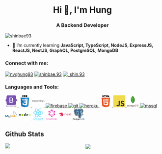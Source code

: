 <h1 align="center">Hi 👋, I'm Hung</h1>
<h3 align="center">A Backend Developer</h3>

<!-- GIF
<img align=right src="https://cdn.fbsbx.com/v/t59.2708-21/272707205_627098461678195_2099672169548524540_n.gif?_nc_cat=100&ccb=1-5&_nc_sid=041f46&_nc_ohc=tg8vrK8Q6kUAX9oa62Q&_nc_ht=cdn.fbsbx.com&oh=03_AVLMbR_j6kkMhUDcLONCWEkUWdhAbAJqYDBvh0CGLTdy-w&oe=6235922B" width=225/> -->

<p align="left"> <img src="https://komarev.com/ghpvc/?username=shinbae93&label=Profile%20views&color=0e75b6&style=flat" alt="shinbae93" /> </p>

- 🌱 I’m currently learning **JavaScript, TypeScript, NodeJS, ExpressJS, ReactJS, NestJS, GraphQL, PostgreSQL, MongoDB**

<h3 align="left">Connect with me:</h3>
<p align="left">
<a href="https://linkedin.com/in/nvqhung93" target="blank"><img align="center" src="https://raw.githubusercontent.com/rahuldkjain/github-profile-readme-generator/master/src/images/icons/Social/linked-in-alt.svg" alt="nvqhung93" height="30" width="40" /></a>
<a href="https://fb.com/shinbae.93" target="blank"><img align="center" src="https://raw.githubusercontent.com/rahuldkjain/github-profile-readme-generator/master/src/images/icons/Social/facebook.svg" alt="shinbae.93" height="30" width="40" /></a>
<a href="https://instagram.com/_shin.93" target="blank"><img align="center" src="https://raw.githubusercontent.com/rahuldkjain/github-profile-readme-generator/master/src/images/icons/Social/instagram.svg" alt="_shin.93" height="30" width="40" /></a>
</p>

<h3 align="left">Languages and Tools:</h3>
<p align="left"> <a href="https://getbootstrap.com" target="_blank" rel="noreferrer"> <img src="https://raw.githubusercontent.com/devicons/devicon/master/icons/bootstrap/bootstrap-plain-wordmark.svg" alt="bootstrap" width="40" height="40"/> </a> <a href="https://www.w3schools.com/css/" target="_blank" rel="noreferrer"> <img src="https://raw.githubusercontent.com/devicons/devicon/master/icons/css3/css3-original-wordmark.svg" alt="css3" width="40" height="40"/> </a> <a href="https://expressjs.com" target="_blank" rel="noreferrer"> <img src="https://raw.githubusercontent.com/devicons/devicon/master/icons/express/express-original-wordmark.svg" alt="express" width="40" height="40"/> </a> <a href="https://firebase.google.com/" target="_blank" rel="noreferrer"> <img src="https://www.vectorlogo.zone/logos/firebase/firebase-icon.svg" alt="firebase" width="40" height="40"/> </a> <a href="https://git-scm.com/" target="_blank" rel="noreferrer"> <img src="https://www.vectorlogo.zone/logos/git-scm/git-scm-icon.svg" alt="git" width="40" height="40"/> </a> <a href="https://heroku.com" target="_blank" rel="noreferrer"> <img src="https://www.vectorlogo.zone/logos/heroku/heroku-icon.svg" alt="heroku" width="40" height="40"/> </a> <a href="https://www.w3.org/html/" target="_blank" rel="noreferrer"> <img src="https://raw.githubusercontent.com/devicons/devicon/master/icons/html5/html5-original-wordmark.svg" alt="html5" width="40" height="40"/> </a> <a href="https://developer.mozilla.org/en-US/docs/Web/JavaScript" target="_blank" rel="noreferrer"> <img src="https://raw.githubusercontent.com/devicons/devicon/master/icons/javascript/javascript-original.svg" alt="javascript" width="40" height="40"/> </a> <a href="https://www.mongodb.com/" target="_blank" rel="noreferrer"> <img src="https://raw.githubusercontent.com/devicons/devicon/master/icons/mongodb/mongodb-original-wordmark.svg" alt="mongodb" width="40" height="40"/> </a> <a href="https://www.microsoft.com/en-us/sql-server" target="_blank" rel="noreferrer"> <img src="https://www.svgrepo.com/show/303229/microsoft-sql-server-logo.svg" alt="mssql" width="40" height="40"/> </a> <a href="https://www.mysql.com/" target="_blank" rel="noreferrer"> <img src="https://raw.githubusercontent.com/devicons/devicon/master/icons/mysql/mysql-original-wordmark.svg" alt="mysql" width="40" height="40"/> </a> <a href="https://nodejs.org" target="_blank" rel="noreferrer"> <img src="https://raw.githubusercontent.com/devicons/devicon/master/icons/nodejs/nodejs-original-wordmark.svg" alt="nodejs" width="40" height="40"/> </a> <a href="https://reactjs.org/" target="_blank" rel="noreferrer"> <img src="https://raw.githubusercontent.com/devicons/devicon/master/icons/react/react-original-wordmark.svg" alt="react" width="40" height="40"/> </a> <a href="https://graphql.org/" target="_blank" rel="noreferrer"> <img src="https://raw.githubusercontent.com/devicons/devicon/master/icons/graphql/graphql-plain-wordmark.svg" alt="graphql" width="40" height="40"/> </a> <a href="https://nestjs.com/" target="_blank" rel="noreferrer"> <img src="https://raw.githubusercontent.com/devicons/devicon/master/icons/nestjs/nestjs-plain-wordmark.svg" alt="nestjs" width="40" height="40"/> </a> <a href="https://www.postgresql.org/" target="_blank" rel="noreferrer"> <img src="https://raw.githubusercontent.com/devicons/devicon/master/icons/postgresql/postgresql-original-wordmark.svg" alt="postgresql" width="40" height="40"/> </a> </p>

## Github Stats
<img src="https://github-readme-stats.vercel.app/api?username=shinbae93&show_icons=true&count_private=true&hide_border=true&theme=radical&count_private=true" align="left" style="width: 50%; margin-right: 10px;" />
<img src="https://github-readme-stats.vercel.app/api/top-langs/?username=shinbae93&hide_border=true&layout=compact&theme=github_dark&hide=scss,sass,less&langs_count=8" align="center" style="width: 45%" />
